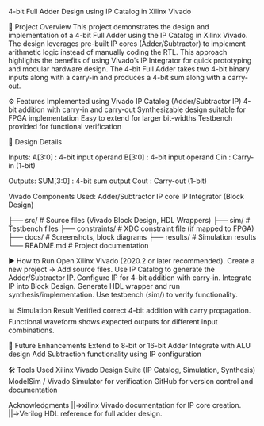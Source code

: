 4-bit Full Adder Design using IP Catalog in Xilinx Vivado

📌 Project Overview
This project demonstrates the design and implementation of a 4-bit Full Adder using the IP Catalog in Xilinx Vivado. The design leverages pre-built IP cores (Adder/Subtractor) to implement arithmetic logic instead of manually coding the RTL. This approach highlights the benefits of using Vivado’s IP Integrator for quick prototyping and modular hardware design.
The 4-bit Full Adder takes two 4-bit binary inputs along with a carry-in and produces a 4-bit sum along with a carry-out.

⚙️ Features
Implemented using Vivado IP Catalog (Adder/Subtractor IP)
4-bit addition with carry-in and carry-out
Synthesizable design suitable for FPGA implementation
Easy to extend for larger bit-widths
Testbench provided for functional verification

🧩 Design Details

Inputs:
A[3:0] : 4-bit input operand
B[3:0] : 4-bit input operand
Cin : Carry-in (1-bit)

Outputs:
SUM[3:0] : 4-bit sum output
Cout : Carry-out (1-bit)

Vivado Components Used:
Adder/Subtractor IP core
IP Integrator (Block Design)

├── src/                  # Source files (Vivado Block Design, HDL Wrappers)
├── sim/                  # Testbench files
├── constraints/          # XDC constraint file (if mapped to FPGA)
├── docs/                 # Screenshots, block diagrams
├── results/              # Simulation results
└── README.md             # Project documentation

▶️ How to Run
Open Xilinx Vivado (2020.2 or later recommended).
Create a new project → Add source files.
Use IP Catalog to generate the Adder/Subtractor IP.
Configure IP for 4-bit addition with carry-in.
Integrate IP into Block Design.
Generate HDL wrapper and run synthesis/implementation.
Use testbench (sim/) to verify functionality.

📊 Simulation Result
Verified correct 4-bit addition with carry propagation.
Functional waveform shows expected outputs for different input combinations.

🚀 Future Enhancements
Extend to 8-bit or 16-bit Adder
Integrate with ALU design
Add Subtraction functionality using IP configuration

🛠️ Tools Used
Xilinx Vivado Design Suite (IP Catalog, Simulation, Synthesis)
ModelSim / Vivado Simulator for verification
GitHub for version control and documentation

Acknowledgments
||=>xilinx Vivado documentation for IP core creation.
||=>Verilog HDL reference for full adder design.
